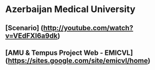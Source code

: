 Azerbaijan Medical University 
==

[Scenario] (http://youtube.com/watch?v=VEdFXI6a9dk)
---------------------------------------------------------------------
[AMU & Tempus Project Web - EMICVL] (https://sites.google.com/site/emicvl/home)
------------------------------------------------------------------------------------
